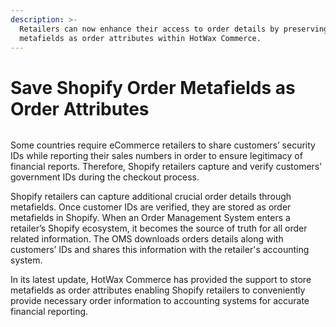 ```yaml
---
description: >-
  Retailers can now enhance their access to order details by preserving Shopify
  metafields as order attributes within HotWax Commerce.
---
```


# Save Shopify Order Metafields as Order Attributes

<figure><img src="https://www.hotwax.co/hubfs/Product%20Updates%20and%20Release%20Notes/2023/July%202023/Feature%20Image/PU%201%20Save%20Shopify%20Order%20metafields%20as%20order%20attributes.png" alt=""><figcaption></figcaption></figure>

Some countries require eCommerce retailers to share customers’ security IDs while reporting their sales numbers in order to ensure legitimacy of financial reports. Therefore, Shopify retailers capture and verify customers’ government IDs during the checkout process.

Shopify retailers can capture additional crucial order details through metafields. Once customer IDs are verified, they are stored as order metafields in Shopify. When an Order Management System enters a retailer’s Shopify ecosystem, it becomes the source of truth for all order related information. The OMS downloads orders details along with customers’ IDs and shares this information with the retailer's accounting system.

In its latest update, HotWax Commerce has provided the support to store metafields as order attributes enabling Shopify retailers to conveniently provide necessary order information to accounting systems for accurate financial reporting.
